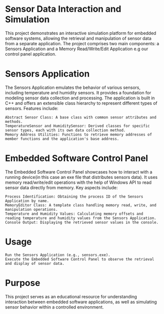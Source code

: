 
# Sensor Data Interaction and Simulation

This project demonstrates an interactive simulation platform for embedded software systems, allowing the retrieval and manipulation of sensor data from a separate application. The project comprises two main components: a Sensors Application and a Memory Read/Write/Edit Application e.g our control panel application.

# Sensors Application

The Sensors Application emulates the behavior of various sensors, including temperature and humidity sensors. It provides a foundation for modeling sensor data collection and processing. The application is built in C++ and offers an extensible class hierarchy to represent different types of sensors. Features include:

    Abstract Sensor Class: A base class with common sensor attributes and methods.
    TemperatureSensor and HumiditySensor: Derived classes for specific sensor types, each with its own data collection method.
    Memory Address Utilities: Functions to retrieve memory addresses of member functions and the application's base address.

# Embedded Software Control Panel 

The Embedded Software Control Panel showcases how to interact with a running device(in this case an exe file that distributes sensors data). It uses memory read/write/edit operations with the help of Windows API to read sensor data directly from memory. Key aspects include:

    Process Identification: Obtaining the process ID of the Sensors Application by name.
    MemoryEditor Class: A template class handling memory read, write, and manipulation operations.
    Temperature and Humidity Values: Calculating memory offsets and reading temperature and humidity values from the Sensors Application.
    Console Output: Displaying the retrieved sensor values in the console.

# Usage

    Run the Sensors Application (e.g., sensors.exe).
    Execute the Embedded Software Control Panel to observe the retrieval and display of sensor data.

# Purpose

This project serves as an educational resource for understanding interaction between embedded software applications, as well as simulating sensor behavior within a controlled environment. 
